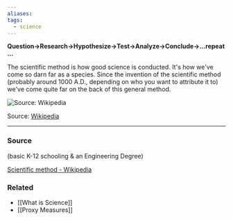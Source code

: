 ```yaml
---
aliases: 
tags:
  - science
---
```

**Question→Research→Hypothesize→Test→Analyze→Conclude→...repeat...**

The scientific method is how good science is conducted. It's how we've come so darn far as a species. Since the invention of the scientific method (probably around 1000 A.D., depending on who you want to attribute it to) we've come quite far on the back of this general method.

![Source: [Wikipedia](https://en.wikipedia.org/wiki/Scientific_method)](Untitled%2032.png)

Source: [Wikipedia](https://en.wikipedia.org/wiki/Scientific_method)

---

### Source

(basic K-12 schooling & an Engineering Degree)

[Scientific method - Wikipedia](https://en.wikipedia.org/wiki/Scientific_method)

### Related
- [[What is Science]] 
- [[Proxy Measures]]